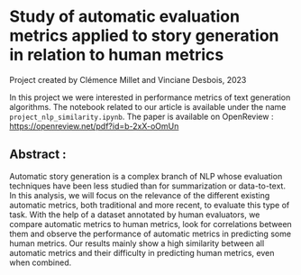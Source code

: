
# Study of automatic evaluation metrics applied to story generation in relation to human metrics
Project created by Clémence Millet and Vinciane Desbois, 2023


In this project we were interested in performance metrics of text generation algorithms. 
The notebook related to our article is available under the name `project_nlp_similarity.ipynb`. The paper is available on OpenReview : https://openreview.net/pdf?id=b-2xX-oOmUn 
## Abstract : 
Automatic story generation is a complex branch of NLP whose evaluation techniques have been less studied than for summarization or data-to-text. In this analysis, we will focus on the relevance of the different existing automatic metrics, both traditional and more recent, to evaluate this type of task. With the help of a dataset annotated by human evaluators, we compare automatic metrics to human metrics, look for correlations between them and observe the performance of automatic metrics in predicting some human metrics. Our results mainly show a high similarity between all automatic metrics and their difficulty in predicting human metrics, even when combined.

